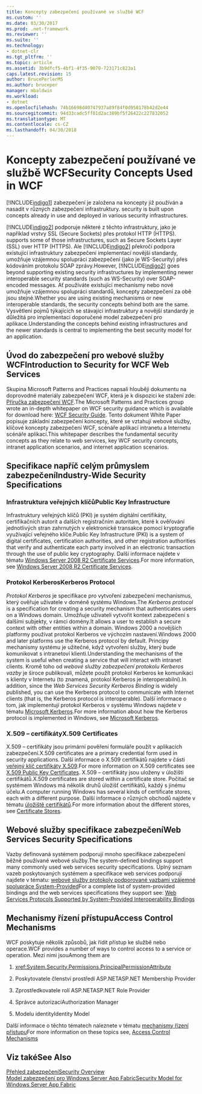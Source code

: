 ```yaml
---
title: Koncepty zabezpečení používané ve službě WCF
ms.custom: ''
ms.date: 03/30/2017
ms.prod: .net-framework
ms.reviewer: ''
ms.suite: ''
ms.technology:
- dotnet-clr
ms.tgt_pltfrm: ''
ms.topic: article
ms.assetid: 3b9dfcf5-4bf1-4f35-9070-723171c823a1
caps.latest.revision: 15
author: BrucePerlerMS
ms.author: bruceper
manager: mbaldwin
ms.workload:
- dotnet
ms.openlocfilehash: 74b16698d40747937a89f84f0d958178b42d2e44
ms.sourcegitcommit: 94d33cadc5ff81d2ac389bf5f26422c227832052
ms.translationtype: MT
ms.contentlocale: cs-CZ
ms.lasthandoff: 04/30/2018
---
```

# <a name="security-concepts-used-in-wcf"></a><span data-ttu-id="651e1-102">Koncepty zabezpečení používané ve službě WCF</span><span class="sxs-lookup"><span data-stu-id="651e1-102">Security Concepts Used in WCF</span></span>
[!INCLUDE[indigo1](../../../../includes/indigo1-md.md)]<span data-ttu-id="651e1-103"> zabezpečení je založena na koncepty již používán a nasadit v různých zabezpečení infrastruktury.</span><span class="sxs-lookup"><span data-stu-id="651e1-103"> security is built upon concepts already in use and deployed in various security infrastructures.</span></span>  
  
 [!INCLUDE[indigo2](../../../../includes/indigo2-md.md)]<span data-ttu-id="651e1-104"> podporuje některé z těchto infrastruktury, jako je například vrstvy SSL (Secure Sockets) přes protokol HTTP (HTTPS).</span><span class="sxs-lookup"><span data-stu-id="651e1-104"> supports some of those infrastructures, such as Secure Sockets Layer (SSL) over HTTP (HTTPS).</span></span> <span data-ttu-id="651e1-105">Ale [!INCLUDE[indigo2](../../../../includes/indigo2-md.md)] překročí podpora existující infrastruktury zabezpečení implementací novější standardy, umožňuje vzájemnou spolupráci zabezpečení (jako je WS-Security) přes kódováním protokolu SOAP zprávy.</span><span class="sxs-lookup"><span data-stu-id="651e1-105">However, [!INCLUDE[indigo2](../../../../includes/indigo2-md.md)] goes beyond supporting existing security infrastructures by implementing newer interoperable security standards (such as WS-Security) over SOAP-encoded messages.</span></span> <span data-ttu-id="651e1-106">Ať používáte existující mechanismy nebo nové umožňuje vzájemnou spolupráci standardů, koncepty zabezpečení za obě jsou stejné.</span><span class="sxs-lookup"><span data-stu-id="651e1-106">Whether you are using existing mechanisms or new interoperable standards, the security concepts behind both are the same.</span></span> <span data-ttu-id="651e1-107">Vysvětlení pojmů týkajících se stávající infrastruktury a novější standardy je důležitá pro implementaci doporučené model zabezpečení pro aplikace.</span><span class="sxs-lookup"><span data-stu-id="651e1-107">Understanding the concepts behind existing infrastructures and the newer standards is central to implementing the best security model for an application.</span></span>  
  
## <a name="introduction-to-security-for-wcf-web-services"></a><span data-ttu-id="651e1-108">Úvod do zabezpečení pro webové služby WCF</span><span class="sxs-lookup"><span data-stu-id="651e1-108">Introduction to Security for WCF Web Services</span></span>  
 <span data-ttu-id="651e1-109">Skupina Microsoft Patterns and Practices napsali hlouběji dokumentu na doprovodné materiály zabezpečení WCF, která je k dispozici ke stažení zde: [Příručka zabezpečení WCF](http://go.microsoft.com/fwlink/?LinkId=210210).</span><span class="sxs-lookup"><span data-stu-id="651e1-109">The Microsoft Patterns and Practices group wrote an in-depth whitepaper on WCF security guidance which is available for download here: [WCF Security Guide](http://go.microsoft.com/fwlink/?LinkId=210210).</span></span> <span data-ttu-id="651e1-110">Tento dokument White Paper popisuje základní zabezpečení koncepty, které se vztahují webové služby, klíčové koncepty zabezpečení WCF, scénáře aplikací intranetu a Internetu scénáře aplikací.</span><span class="sxs-lookup"><span data-stu-id="651e1-110">This whitepaper describes the fundamental security concepts as they relate to web services, key WCF security concepts, intranet application scenarios, and internet application scenarios.</span></span>  
  
## <a name="industry-wide-security-specifications"></a><span data-ttu-id="651e1-111">Specifikace napříč celým průmyslem zabezpečení</span><span class="sxs-lookup"><span data-stu-id="651e1-111">Industry-Wide Security Specifications</span></span>  
  
### <a name="public-key-infrastructure"></a><span data-ttu-id="651e1-112">Infrastruktura veřejných klíčů</span><span class="sxs-lookup"><span data-stu-id="651e1-112">Public Key Infrastructure</span></span>  
 <span data-ttu-id="651e1-113">Infrastruktury veřejných klíčů (PKI) je systém digitální certifikáty, certifikačních autorit a dalších registračním autoritám, které k ověřování jednotlivých stran zahrnutých v elektronické transakce pomocí kryptografie využívající veřejného klíče.</span><span class="sxs-lookup"><span data-stu-id="651e1-113">Public Key Infrastructure (PKI) is a system of digital certificates, certification authorities, and other registration authorities that verify and authenticate each party involved in an electronic transaction through the use of public key cryptography.</span></span> <span data-ttu-id="651e1-114">Další informace najdete v tématu [Windows Server 2008 R2 Certificate Services](http://go.microsoft.com/fwlink/?LinkId=210211).</span><span class="sxs-lookup"><span data-stu-id="651e1-114">For more information, see [Windows Server 2008 R2 Certificate Services](http://go.microsoft.com/fwlink/?LinkId=210211).</span></span>  
  
### <a name="kerberos-protocol"></a><span data-ttu-id="651e1-115">Protokol Kerberos</span><span class="sxs-lookup"><span data-stu-id="651e1-115">Kerberos Protocol</span></span>  
 <span data-ttu-id="651e1-116">*Protokol Kerberos* je specifikace pro vytvoření zabezpečení mechanismus, který ověřuje uživatele v doméně systému Windows.</span><span class="sxs-lookup"><span data-stu-id="651e1-116">The *Kerberos protocol* is a specification for creating a security mechanism that authenticates users on a Windows domain.</span></span> <span data-ttu-id="651e1-117">Umožňuje uživateli vytvořit kontext zabezpečení s dalšími subjekty, v rámci domény.</span><span class="sxs-lookup"><span data-stu-id="651e1-117">It allows a user to establish a secure context with other entities within a domain.</span></span> <span data-ttu-id="651e1-118">Windows 2000 a novějších platformy používat protokol Kerberos ve výchozím nastavení.</span><span class="sxs-lookup"><span data-stu-id="651e1-118">Windows 2000 and later platforms use the Kerberos protocol by default.</span></span> <span data-ttu-id="651e1-119">Principy mechanismy systému je užitečné, když vytvoření služby, který bude komunikovat s intranetoví klienti.</span><span class="sxs-lookup"><span data-stu-id="651e1-119">Understanding the mechanisms of the system is useful when creating a service that will interact with intranet clients.</span></span> <span data-ttu-id="651e1-120">Kromě toho od *webové služby zabezpečení protokolu Kerberos vazby* je široce publikovali, můžete použít protokol Kerberos ke komunikaci s klienty v Internetu (to znamená, protokol Kerberos je interoperabilní).</span><span class="sxs-lookup"><span data-stu-id="651e1-120">In addition, since the *Web Services Security Kerberos Binding* is widely published, you can use the Kerberos protocol to communicate with Internet clients (that is, the Kerberos protocol is interoperable).</span></span> <span data-ttu-id="651e1-121">Další informace o tom, jak implementují protokol Kerberos v systému Windows najdete v tématu [Microsoft Kerberos](http://go.microsoft.com/fwlink/?LinkId=210212).</span><span class="sxs-lookup"><span data-stu-id="651e1-121">For more information about how the Kerberos protocol is implemented in Windows, see  [Microsoft Kerberos](http://go.microsoft.com/fwlink/?LinkId=210212).</span></span>  
  
### <a name="x509-certificates"></a><span data-ttu-id="651e1-122">X.509 – certifikáty</span><span class="sxs-lookup"><span data-stu-id="651e1-122">X.509 Certificates</span></span>  
 <span data-ttu-id="651e1-123">X.509 – certifikáty jsou primární pověření formuláře použít v aplikacích zabezpečení.</span><span class="sxs-lookup"><span data-stu-id="651e1-123">X.509 certificates are a primary credential form used in security applications.</span></span> <span data-ttu-id="651e1-124">Další informace o X.509 certifikátů najdete v části [veřejný klíč certifikáty X.509](http://go.microsoft.com/fwlink/?LinkId=210213).</span><span class="sxs-lookup"><span data-stu-id="651e1-124">For more information on X.509 certificates see [X.509 Public Key Certificates](http://go.microsoft.com/fwlink/?LinkId=210213).</span></span> <span data-ttu-id="651e1-125">X.509 – certifikáty jsou uloženy v úložišti certifikátů.</span><span class="sxs-lookup"><span data-stu-id="651e1-125">X.509 certificates are stored within a certificate store.</span></span> <span data-ttu-id="651e1-126">Počítač se systémem Windows má několik druhů úložišť certifikátů, každý s jinému účelu.</span><span class="sxs-lookup"><span data-stu-id="651e1-126">A computer running Windows has several kinds of certificate stores, each with a different purpose.</span></span> <span data-ttu-id="651e1-127">Další informace o různých obchodů najdete v tématu [úložiště certifikátů](http://go.microsoft.com/fwlink/?LinkID=87787).</span><span class="sxs-lookup"><span data-stu-id="651e1-127">For more information about the different stores, see [Certificate Stores](http://go.microsoft.com/fwlink/?LinkID=87787).</span></span>  
  
## <a name="web-services-security-specifications"></a><span data-ttu-id="651e1-128">Webové služby specifikace zabezpečení</span><span class="sxs-lookup"><span data-stu-id="651e1-128">Web Services Security Specifications</span></span>  
 <span data-ttu-id="651e1-129">Vazby definovaná systémem podporují mnoho specifikace zabezpečení běžně používané webové služby.</span><span class="sxs-lookup"><span data-stu-id="651e1-129">The system-defined bindings support many commonly used web services security specifications.</span></span> <span data-ttu-id="651e1-130">Úplný seznam vazeb poskytovaných systémem a specifikace web services podporují najdete v tématu: [webové služby protokoly podporované vazbami vzájemné spolupráce System-Provided](../../../../docs/framework/wcf/feature-details/web-services-protocols-supported-by-system-provided-interoperability-bindings.md)</span><span class="sxs-lookup"><span data-stu-id="651e1-130">For a complete list of system-provided bindings and the web services specifications they support see: [Web Services Protocols Supported by System-Provided Interoperability Bindings](../../../../docs/framework/wcf/feature-details/web-services-protocols-supported-by-system-provided-interoperability-bindings.md)</span></span>  
  
## <a name="access-control-mechanisms"></a><span data-ttu-id="651e1-131">Mechanismy řízení přístupu</span><span class="sxs-lookup"><span data-stu-id="651e1-131">Access Control Mechanisms</span></span>  
 <span data-ttu-id="651e1-132">WCF poskytuje několik způsobů, jak řídit přístup ke službě nebo operace.</span><span class="sxs-lookup"><span data-stu-id="651e1-132">WCF provides a number of ways to control access to a service or operation.</span></span> <span data-ttu-id="651e1-133">Mezi nimi jsou</span><span class="sxs-lookup"><span data-stu-id="651e1-133">Among them are</span></span>  
  
1.  <xref:System.Security.Permissions.PrincipalPermissionAttribute>  
  
2.  <span data-ttu-id="651e1-134">Poskytovatele členství prostředí ASP.NET</span><span class="sxs-lookup"><span data-stu-id="651e1-134">ASP.NET Membership Provider</span></span>  
  
3.  <span data-ttu-id="651e1-135">Zprostředkovatele rolí ASP.NET</span><span class="sxs-lookup"><span data-stu-id="651e1-135">ASP.NET Role Provider</span></span>  
  
4.  <span data-ttu-id="651e1-136">Správce autorizací</span><span class="sxs-lookup"><span data-stu-id="651e1-136">Authorization Manager</span></span>  
  
5.  <span data-ttu-id="651e1-137">Modelu identity</span><span class="sxs-lookup"><span data-stu-id="651e1-137">Identity Model</span></span>  
  
 <span data-ttu-id="651e1-138">Další informace o těchto tématech naleznete v tématu [mechanismy řízení přístupu](../../../../docs/framework/wcf/feature-details/access-control-mechanisms.md)</span><span class="sxs-lookup"><span data-stu-id="651e1-138">For more information on these topics see, [Access Control Mechanisms](../../../../docs/framework/wcf/feature-details/access-control-mechanisms.md)</span></span>  
  
## <a name="see-also"></a><span data-ttu-id="651e1-139">Viz také</span><span class="sxs-lookup"><span data-stu-id="651e1-139">See Also</span></span>  
 [<span data-ttu-id="651e1-140">Přehled zabezpečení</span><span class="sxs-lookup"><span data-stu-id="651e1-140">Security Overview</span></span>](../../../../docs/framework/wcf/feature-details/security-overview.md)  
 [<span data-ttu-id="651e1-141">Model zabezpečení pro Windows Server App Fabric</span><span class="sxs-lookup"><span data-stu-id="651e1-141">Security Model for Windows Server App Fabric</span></span>](http://go.microsoft.com/fwlink/?LinkID=201279&clcid=0x409)
